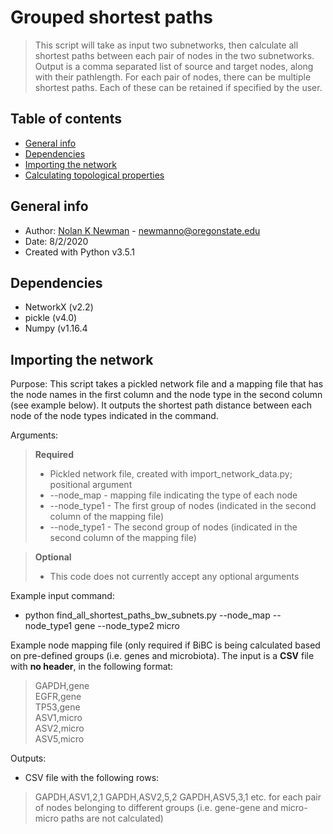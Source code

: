 # Grouped shortest paths
> This script will take as input two subnetworks, then calculate all shortest paths between each pair of nodes in the two subnetworks. Output is a comma separated list of source and target nodes, along with their pathlength. For each pair of nodes, there can be multiple shortest paths. Each of these can be retained if specified by the user.


## Table of contents
* [General info](#general-info)
* [Dependencies](#dependencies)
* [Importing the network](#importing-the-network)
* [Calculating topological properties](#calculating-topological-properties)

## General info
* Author: [Nolan K Newman](http://blogs.oregonstate.edu/morgunshulzhenkolabs/members/nolan-newman/) - newmanno@oregonstate.edu
* Date: 8/2/2020
* Created with Python v3.5.1

## Dependencies
* NetworkX (v2.2)
* pickle (v4.0)
* Numpy (v1.16.4

## Importing the network
Purpose: This script takes a pickled network file and a mapping file that has the node names in the first column and the node type in the second column (see example below). It outputs the shortest path distance between each node of the node types indicated in the command.

Arguments:
> **Required**
> * Pickled network file, created with import_network_data.py; positional argument
> * --node_map	-	mapping file indicating the type of each node
> * --node_type1	-	The first group of nodes (indicated in the second column of the mapping file)
> * --node_type1	-	The second group of nodes (indicated in the second column of the mapping file)

> **Optional**
> * This code does not currently accept any optional arguments
	
Example input command:
* python find_all_shortest_paths_bw_subnets.py <pickled network file> --node_map <mapping file> --node_type1 gene --node_type2 micro
	
Example node mapping file (only required if BiBC is being calculated based on pre-defined groups (i.e. genes and microbiota). The input is a **CSV** file with **no header**, in the following format:
> GAPDH,gene\
> EGFR,gene\
> TP53,gene\
> ASV1,micro\
> ASV2,micro\
> ASV5,micro
	
Outputs:
* CSV file with the following rows:
> GAPDH,ASV1,2,1
> GAPDH,ASV2,5,2
> GAPDH,ASV5,3,1
> etc. for each pair of nodes belonging to different groups (i.e. gene-gene and micro-micro paths are not calculated)
